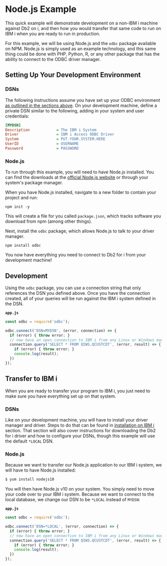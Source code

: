 # Node.js Example

This quick example will demonstrate development on a non-IBM i machine against Db2 on i, and then how you would transfer that same code to run on IBM i when you are ready to run in production.

For this example, we will be using Node.js and the `odbc` package available on NPM. Node.js is simply used as an example technology, and this same thing could be done with PHP, Python, R, or any other package that has the ability to connect to the ODBC driver manager.

## Setting Up Your Development Environment

### DSNs

The following instructions assume you have set up your ODBC environment [as outlined in the sections above](#installation). On your development machine, define a private DSN similar to the following, adding in your system and user credentials:

```ini
[MYDSN]
Description            = The IBM i System
Driver                 = IBM i Access ODBC Driver
System                 = PUT.YOUR.SYSTEM.HERE
UserID                 = USERNAME
Password               = PASSWORD
```

### Node.js

To run through this example, you will need to have Node.js installed. You can find the downloads at the [official Node.js website](https://nodejs.org/en/download/) or through your system's package manager.

When you have Node.js installed, navigate to a new folder to contain your project and run:

```
npm init -y
```

This will create a file for you called `package.json`, which tracks software you download from npm (among other things).

Next, install the `odbc` package, which allows Node.js to talk to your driver manager.

```
npm install odbc
```

You now have everything you need to connect to Db2 for i from your development machine!

## Development

Using the `odbc` package, you can use a connection string that only references the DSN you defined above. Once you have the connection created, all of your queries will be run against the IBM i system defined in the DSN.

**`app.js`**
```javascript
const odbc = require('odbc');

odbc.connect('DSN=MYDSN', (error, connection) => {
  if (error) { throw error; }
  // now have an open connection to IBM i from any Linux or Windows machine
  connection.query('SELECT * FROM QIWS.QCUSTCDT', (error, result) => {
    if (error) { throw error; }
    console.log(result);
  })
});
```

## Transfer to IBM i

When you are ready to transfer your program to IBM i, you just need to make sure you have everything set up on that system.

### DSNs

Like on your development machine, you will have to install your driver manager and driver. Steps to do that can be found in [installation on IBM i](#installation-on-ibm-i) section. That section will also cover instructions for downloading the Db2 for i driver and how to configure your DSNs, though this example will use the default `*LOCAL` DSN.

### Node.js

Because we want to transfer our Node.js application to our IBM i system, we will have to have Node.js installed:

```bash
$ yum install nodejs10
```

You will then have Node.js v10 on your system. You simply need to move your code over to your IBM i system. Because we want to connect to the local database, we change our DSN to be `*LOCAL` instead of `MYDSN`:

**`app.js`**
```javascript
const odbc = require('odbc');

odbc.connect('DSN=*LOCAL', (error, connection) => {
  if (error) { throw error; }
  // now have an open connection to IBM i from any Linux or Windows machine
  connection.query('SELECT * FROM QIWS.QCUSTCDT', (error, result) => {
    if (error) { throw error; }
    console.log(result);
  })
});
```